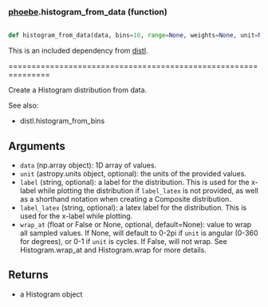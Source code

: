 ### [phoebe](phoebe.md).histogram_from_data (function)


```py

def histogram_from_data(data, bins=10, range=None, weights=None, unit=None, label=None, label_latex=None, wrap_at=None)

```



This is an included dependency from [distl](https://distl.readthedocs.io).

===============================================================


Create a Histogram distribution from data.

See also:

* distl.histogram_from_bins

Arguments
--------------
* `data` (np.array object): 1D array of values.
* `unit` (astropy.units object, optional): the units of the provided values.
* `label` (string, optional): a label for the distribution.  This is used
for the x-label while plotting the distribution if `label_latex` is not provided,
as well as a shorthand notation when creating a Composite distribution.
* `label_latex` (string, optional): a latex label for the distribution.  This is used
for the x-label while plotting.
* `wrap_at` (float or False or None, optional, default=None): value to wrap all
sampled values.  If None, will default to 0-2pi if `unit` is angular
(0-360 for degrees), or 0-1 if `unit` is cycles.  If False, will not wrap.
See Histogram.wrap_at and Histogram.wrap for more details.

Returns
--------
* a Histogram object

